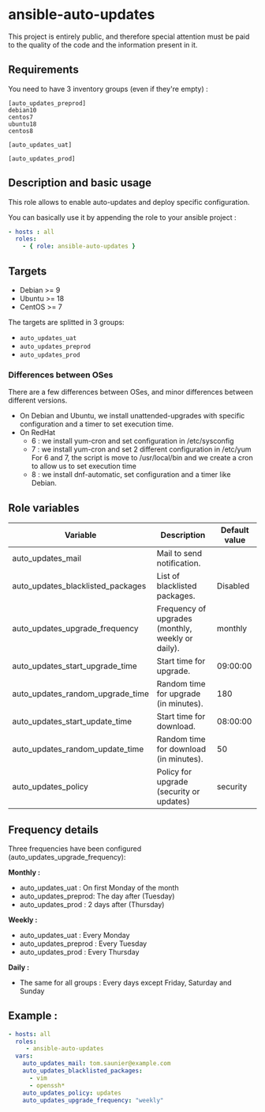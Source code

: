 # ansible-auto-updates

This project is entirely public, and therefore special attention must be paid to the quality of the code and the information present in it.

## Requirements

You need to have 3 inventory groups (even if they're empty) :

```
[auto_updates_preprod]
debian10
centos7
ubuntu18
centos8

[auto_updates_uat]

[auto_updates_prod]
```

## Description and basic usage

This role allows to enable auto-updates and deploy specific configuration.

You can basically use it by appending the role to your ansible project :

``` yaml
- hosts : all
  roles:
    - { role: ansible-auto-updates }
```

## Targets

- Debian >= 9
- Ubuntu >= 18
- CentOS >= 7

The targets are splitted in 3 groups:
- `auto_updates_uat`
- `auto_updates_preprod`
- `auto_updates_prod`

### Differences between OSes

There are a few differences between OSes, and minor differences between
different versions.

* On Debian and Ubuntu, we install unattended-upgrades with specific configuration and a timer to set execution time.
* On RedHat
  * 6 : we install yum-cron and set configuration in /etc/sysconfig
  * 7 : we install yum-cron and set 2 different configuration in /etc/yum
For 6 and 7, the script is move to /usr/local/bin and we create a cron to allow us to set execution time
  * 8 : we install dnf-automatic, set configuration and a timer like Debian.

## Role variables

| Variable           | Description| Default value |
|--------------------|------------|---------------|
|auto_updates_mail|Mail to send notification.||
|auto_updates_blacklisted_packages|List of blacklisted packages.|Disabled|
|auto_updates_upgrade_frequency|Frequency of upgrades (monthly, weekly or daily).|monthly|
|auto_updates_start_upgrade_time|Start time for upgrade.|09:00:00|
|auto_updates_random_upgrade_time|Random time for upgrade (in minutes).|180|
|auto_updates_start_update_time|Start time for download.|08:00:00|
|auto_updates_random_update_time|Random time for download (in minutes).|50|
|auto_updates_policy|Policy for upgrade (security or updates)|security|

## Frequency details

Three frequencies have been configured (auto_updates_upgrade_frequency):

**Monthly :**

* auto_updates_uat : On first Monday of the month
* auto_updates_preprod: The day after (Tuesday)
* auto_updates_prod : 2 days after (Thursday)

**Weekly :**

* auto_updates_uat : Every Monday
* auto_updates_preprod : Every Tuesday
* auto_updates_prod : Every Thursday

**Daily :**

* The same for all groups : Every days except Friday, Saturday and Sunday

## Example :

```yaml
- hosts: all
  roles:
     - ansible-auto-updates
  vars:
    auto_updates_mail: tom.saunier@example.com
    auto_updates_blacklisted_packages:
      - vim
      - openssh*
    auto_updates_policy: updates
    auto_updates_upgrade_frequency: "weekly"
```
